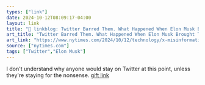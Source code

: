 ```yaml
---
types: ["link"]
date: 2024-10-12T08:09:17-04:00
layout: link
title: "🔗 linkblog: Twitter Barred Them. What Happened When Elon Musk Brought Them Back?'"
art_title: "Twitter Barred Them. What Happened When Elon Musk Brought Them Back?"
art_link: "https://www.nytimes.com/2024/10/12/technology/x-misinformation-social-media.html"
source: ["nytimes.com"]
tags: ["Twitter","Elon Musk"]
---
```

I don't understand why anyone would stay on Twitter at this point, unless they're staying for the nonsense. [gift link](https://www.nytimes.com/2024/10/12/technology/x-misinformation-social-media.html?unlocked_article_code=1.Rk4.LNls.BFs9Mp2VUA17&smid=url-share)
